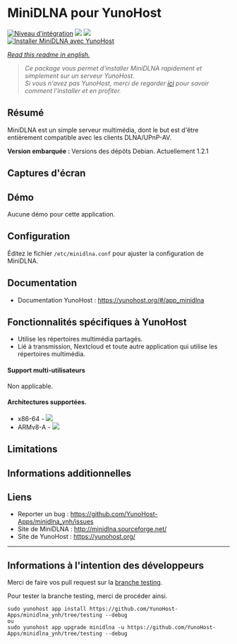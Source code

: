# MiniDLNA pour YunoHost

[![Niveau d'intégration](https://dash.yunohost.org/integration/minidlna.svg)](https://dash.yunohost.org/appci/app/minidlna) ![](https://ci-apps.yunohost.org/ci/badges/minidlna.status.svg) ![](https://ci-apps.yunohost.org/ci/badges/minidlna.maintain.svg)  
[![Installer MiniDLNA avec YunoHost](https://install-app.yunohost.org/install-with-yunohost.png)](https://install-app.yunohost.org/?app=minidlna)

*[Read this readme in english.](./README.md)*

> *Ce package vous permet d'installer MiniDLNA rapidement et simplement sur un serveur YunoHost.  
Si vous n'avez pas YunoHost, merci de regarder [ici](https://yunohost.org/#/install_fr) pour savoir comment l'installer et en profiter.*

## Résumé

MiniDLNA est un simple serveur multimédia, dont le but est d'être entièrement compatible avec les clients DLNA/UPnP-AV.

**Version embarquée :** Versions des dépôts Debian. Actuellement 1.2.1

## Captures d'écran

## Démo

Aucune démo pour cette application.

## Configuration

Éditez le fichier `/etc/minidlna.conf` pour ajuster la configuration de MiniDLNA.

## Documentation

 * Documentation YunoHost : https://yunohost.org/#/app_minidlna

## Fonctionnalités spécifiques à YunoHost

* Utilise les répertoires multimédia partagés.
* Lié à transmission, Nextcloud et toute autre application qui utilise les répertoires multimédia.

#### Support multi-utilisateurs

Non applicable.

#### Architectures supportées.

* x86-64 - [![](https://ci-apps.yunohost.org/ci/logs/minidlna%20%28Apps%29.svg)](https://ci-apps.yunohost.org/ci/apps/minidlna/)
* ARMv8-A - [![](https://ci-apps-arm.yunohost.org/ci/logs/minidlna%20%28Apps%29.svg)](https://ci-apps-arm.yunohost.org/ci/apps/minidlna/)

## Limitations

## Informations additionnelles

## Liens

 * Reporter un bug : https://github.com/YunoHost-Apps/minidlna_ynh/issues
 * Site de MiniDLNA : http://minidlna.sourceforge.net/
 * Site de YunoHost : https://yunohost.org/

---

## Informations à l'intention des développeurs

Merci de faire vos pull request sur la [branche testing](https://github.com/YunoHost-Apps/minidlna_ynh/tree/testing).

Pour tester la branche testing, merci de procéder ainsi.
```
sudo yunohost app install https://github.com/YunoHost-Apps/minidlna_ynh/tree/testing --debug
ou
sudo yunohost app upgrade minidlna -u https://github.com/YunoHost-Apps/minidlna_ynh/tree/testing --debug
```
